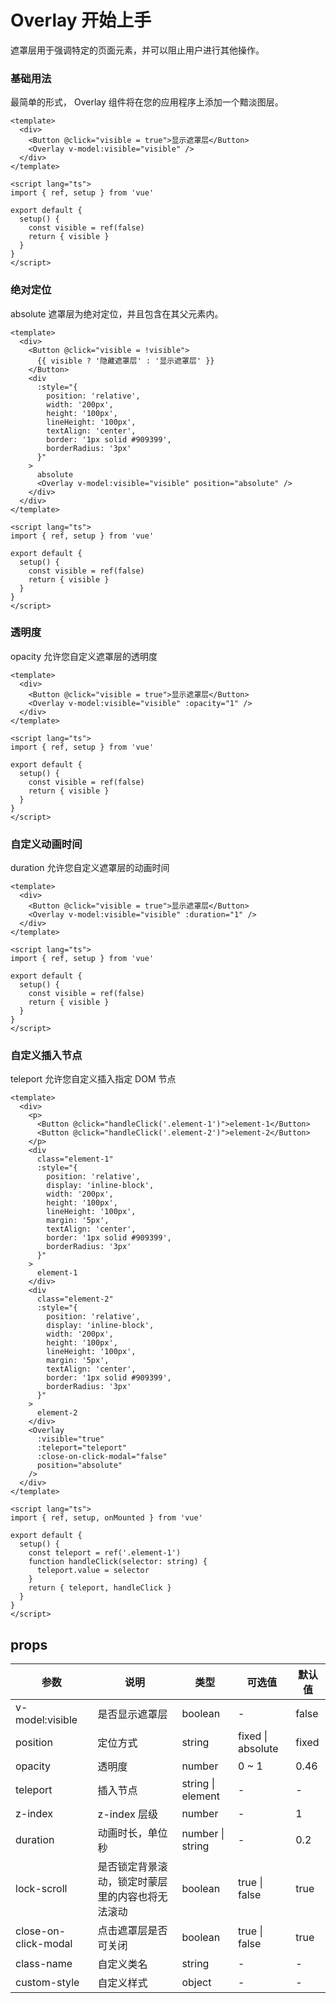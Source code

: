 # Overlay 开始上手

遮罩层用于强调特定的页面元素，并可以阻止用户进行其他操作。

### 基础用法

最简单的形式， Overlay 组件将在您的应用程序上添加一个黯淡图层。

```vue demo
<template>
  <div>
    <Button @click="visible = true">显示遮罩层</Button>
    <Overlay v-model:visible="visible" />
  </div>
</template>

<script lang="ts">
import { ref, setup } from 'vue'

export default {
  setup() {
    const visible = ref(false)
    return { visible }
  }
}
</script>
```

### 绝对定位

absolute 遮罩层为绝对定位，并且包含在其父元素内。

```vue demo
<template>
  <div>
    <Button @click="visible = !visible">
      {{ visible ? '隐藏遮罩层' : '显示遮罩层' }}
    </Button>
    <div
      :style="{
        position: 'relative',
        width: '200px',
        height: '100px',
        lineHeight: '100px',
        textAlign: 'center',
        border: '1px solid #909399',
        borderRadius: '3px'
      }"
    >
      absolute
      <Overlay v-model:visible="visible" position="absolute" />
    </div>
  </div>
</template>

<script lang="ts">
import { ref, setup } from 'vue'

export default {
  setup() {
    const visible = ref(false)
    return { visible }
  }
}
</script>
```

### 透明度

opacity 允许您自定义遮罩层的透明度

```vue demo
<template>
  <div>
    <Button @click="visible = true">显示遮罩层</Button>
    <Overlay v-model:visible="visible" :opacity="1" />
  </div>
</template>

<script lang="ts">
import { ref, setup } from 'vue'

export default {
  setup() {
    const visible = ref(false)
    return { visible }
  }
}
</script>
```

### 自定义动画时间

duration 允许您自定义遮罩层的动画时间

```vue demo
<template>
  <div>
    <Button @click="visible = true">显示遮罩层</Button>
    <Overlay v-model:visible="visible" :duration="1" />
  </div>
</template>

<script lang="ts">
import { ref, setup } from 'vue'

export default {
  setup() {
    const visible = ref(false)
    return { visible }
  }
}
</script>
```

### 自定义插入节点

teleport 允许您自定义插入指定 DOM 节点

```vue demo
<template>
  <div>
    <p>
      <Button @click="handleClick('.element-1')">element-1</Button>
      <Button @click="handleClick('.element-2')">element-2</Button>
    </p>
    <div
      class="element-1"
      :style="{
        position: 'relative',
        display: 'inline-block',
        width: '200px',
        height: '100px',
        lineHeight: '100px',
        margin: '5px',
        textAlign: 'center',
        border: '1px solid #909399',
        borderRadius: '3px'
      }"
    >
      element-1
    </div>
    <div
      class="element-2"
      :style="{
        position: 'relative',
        display: 'inline-block',
        width: '200px',
        height: '100px',
        lineHeight: '100px',
        margin: '5px',
        textAlign: 'center',
        border: '1px solid #909399',
        borderRadius: '3px'
      }"
    >
      element-2
    </div>
    <Overlay
      :visible="true"
      :teleport="teleport"
      :close-on-click-modal="false"
      position="absolute"
    />
  </div>
</template>

<script lang="ts">
import { ref, setup, onMounted } from 'vue'

export default {
  setup() {
    const teleport = ref('.element-1')
    function handleClick(selector: string) {
      teleport.value = selector
    }
    return { teleport, handleClick }
  }
}
</script>
```

## props

| 参数                 | 说明                                             | 类型              | 可选值            | 默认值 |
| -------------------- | ------------------------------------------------ | ----------------- | ----------------- | ------ |
| v-model:visible      | 是否显示遮罩层                                   | boolean           | -                 | false  |
| position             | 定位方式                                         | string            | fixed \| absolute | fixed  |
| opacity              | 透明度                                           | number            | 0 ~ 1             | 0.46   |
| teleport             | 插入节点                                         | string \| element | -                 | -      |
| z-index              | z-index 层级                                     | number            | -                 | 1      |
| duration             | 动画时长，单位秒                                 | number \| string  | -                 | 0.2    |
| lock-scroll          | 是否锁定背景滚动，锁定时蒙层里的内容也将无法滚动 | boolean           | true \| false     | true   |
| close-on-click-modal | 点击遮罩层是否可关闭                             | boolean           | true \| false     | true   |
| class-name           | 自定义类名                                       | string            | -                 | -      |
| custom-style         | 自定义样式                                       | object            | -                 | -      |
